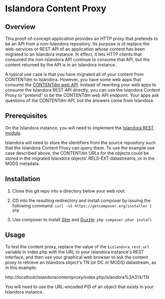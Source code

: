# Islandora Content Proxy

## Overview

This proof-of-concept application provides an HTTP proxy that pretends to be an API from a non-Islandora repository. Its purpose is ot replace the web-services or REST API of an application whose content has been migrated to an Islandora instance. In effect, it lets HTTP clients that consumed the non-Islandora API continue to consume that API, but the content returned by the API is in an Islandora instance.

A typical use case is that you have migrated all of your content from CONTENTdm to Islandora. However, you have some web apps that consume the [CONTENTdm web API](http://www.contentdm.org/help6/custom/customize2a.asp). Instead of rewriting your web apps to consume the Islandora REST API directly, you can use the Islandora Content Proxy to "pretend" to be the CONTENTdm web API endpoint. Your apps ask questions of the CONTENTdm API, but the answers come from Islandora.

## Prerequisites

On the Islandora instance, you will need to implement the [Islandora REST module](https://github.com/discoverygarden/islandora_rest).

Islandora will need to store the identifiers from the source repository such that the Islandora Content Proxy can query them. To use the example use case described above, the CONTENTdm URLs for the objects could be stored in the migrated Islandora objects' RELS-EXT datastreams, or in the MODS metadata.

## Installation

1. Clone this git repo into a directory below your web root.
2. CD into the resulting redirectory and install composer by issuing the following command: ```curl -sS https://getcomposer.org/installer | php```

3. Use composer to install [Slim](http://www.slimframework.com/) and [Guzzle](http://guzzle3.readthedocs.org/): ```php composer.phar install```

## Usage

To test the content proxy, replace the value of the ```$islandora_rest_url``` variable in index.php with the URL to your Islandora instance's REST interface, and then use your graphical web browser to ask the content proxy to retrieve an Islandora object's TN  (or DC or MODS) datastream, as in this example:

http://localhost/islandoracontentproxy/index.php/islandora%3A314/TN

You will need to use the URL-encoded PID of an object that exists in your Islandora instance.
